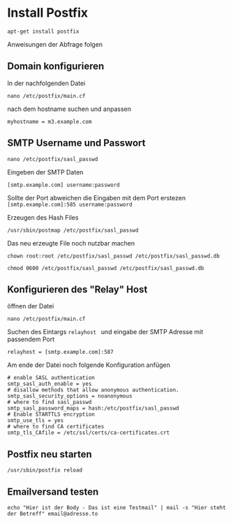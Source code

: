 # Install Postfix

```
apt-get install postfix
```
Anweisungen der Abfrage folgen

## Domain konfigurieren

In der nachfolgenden Datei

```
nano /etc/postfix/main.cf
```
nach dem hostname suchen und anpassen

```
myhostname = m3.example.com
```
## SMTP Username und Passwort

```
nano /etc/postfix/sasl_passwd
```
Eingeben der SMTP Daten
```
[smtp.example.com] username:password
```

Sollte der Port abweichen die Eingaben mit dem Port erstezen ```[smtp.example.com]:585 username:password```

Erzeugen des Hash Files

```
/usr/sbin/postmap /etc/postfix/sasl_passwd
```
Das neu erzeugte File noch nutzbar machen

```
chown root:root /etc/postfix/sasl_passwd /etc/postfix/sasl_passwd.db
```

```
chmod 0600 /etc/postfix/sasl_passwd /etc/postfix/sasl_passwd.db
```

## Konfigurieren des "Relay" Host
öffnen der Datei

```
nano /etc/postfix/main.cf
```

Suchen des Eintargs ``` relayhost  ``` und eingabe der SMTP Adresse mit passendem Port

```
relayhost = [smtp.example.com]:587
```

Am ende der Datei noch folgende Konfiguration anfügen

```
# enable SASL authentication
smtp_sasl_auth_enable = yes
# disallow methods that allow anonymous authentication.
smtp_sasl_security_options = noanonymous
# where to find sasl_passwd
smtp_sasl_password_maps = hash:/etc/postfix/sasl_passwd
# Enable STARTTLS encryption
smtp_use_tls = yes
# where to find CA certificates
smtp_tls_CAfile = /etc/ssl/certs/ca-certificates.crt
```

## Postfix neu starten

```
/usr/sbin/postfix reload
```

## Emailversand testen

```
echo "Hier ist der Body - Das ist eine Testmail" | mail -s "Hier steht der Betreff" email@adresse.to
```




